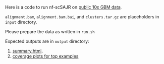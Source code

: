 Here is a code to run nf-scSAJR on [public 10x GBM data](https://www.10xgenomics.com/datasets/human-glioblastoma-multiforme-5-v-1-targeted-neuroscience-panel-1-standard-4-0-0).

`alignment.bam`, `alignment.bam.bai`, and `clusters.tar.gz` are placeholders in `input` directory.

Please prepare the data as written in `run.sh`

Expected outputs are in `output` directory:
1. [summary.html](https://html-preview.github.io/?url=https://github.com/cellgeni/nf-scsajr/blob/main/examples/10x.GBM/output/summary.html).
2. [coverage plots for top examples](output/examples)

